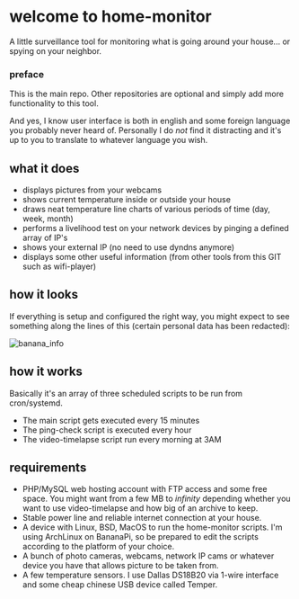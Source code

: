 # welcome to home-monitor
A little surveillance tool for monitoring what is going around your house... or spying on your neighbor.

### preface

This is the main repo. Other repositories are optional and simply add more functionality to this tool.

And yes, I know user interface is both in english and some foreign language you probably never heard of. Personally I do *not* find it distracting and it's up to you to translate to whatever language you wish.

## what it does

- displays pictures from your webcams
- shows current temperature inside or outside your house
- draws neat temperature line charts of various periods of time (day, week, month)
- performs a livelihood test on your network devices by pinging a defined array of IP's
- shows your external IP (no need to use dyndns anymore)
- displays some other useful information (from other tools from this GIT such as wifi-player)

## how it looks

If everything is setup and configured the right way, you might expect to see something along the lines of this (certain personal data has been redacted):

![banana_info](https://cloud.githubusercontent.com/assets/12605057/7808582/fade089c-039c-11e5-9d86-2cceef768348.jpg)

## how it works

Basically it's an array of three scheduled scripts to be run from cron/systemd.

* The main script gets executed every 15 minutes
* The ping-check script is executed every hour
* The video-timelapse script run every morning at 3AM

## requirements

- PHP/MySQL web hosting account with FTP access and some free space. You might want from a few MB to *infinity* depending whether you want to use video-timelapse and how big of an archive to keep.
- Stable power line and reliable internet connection at your house.
- A device with Linux, BSD, MacOS to run the home-monitor scripts. I'm using ArchLinux on BananaPi, so be prepared to edit the scripts according to the platform of your choice.
- A bunch of photo cameras, webcams, network IP cams or whatever device you have that allows picture to be taken from.
- A few temperature sensors. I use Dallas DS18B20 via 1-wire interface and some cheap chinese USB device called Temper.
